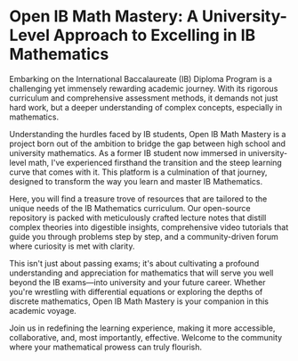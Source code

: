 # Open IB Math Mastery: A University-Level Approach to Excelling in IB Mathematics
Embarking on the International Baccalaureate (IB) Diploma Program is a challenging yet immensely rewarding academic journey. With its rigorous curriculum and comprehensive assessment methods, it demands not just hard work, but a deeper understanding of complex concepts, especially in mathematics.

Understanding the hurdles faced by IB students, Open IB Math Mastery is a project born out of the ambition to bridge the gap between high school and university mathematics. As a former IB student now immersed in university-level math, I've experienced firsthand the transition and the steep learning curve that comes with it. This platform is a culmination of that journey, designed to transform the way you learn and master IB Mathematics.

Here, you will find a treasure trove of resources that are tailored to the unique needs of the IB Mathematics curriculum. Our open-source repository is packed with meticulously crafted lecture notes that distill complex theories into digestible insights, comprehensive video tutorials that guide you through problems step by step, and a community-driven forum where curiosity is met with clarity.

This isn't just about passing exams; it's about cultivating a profound understanding and appreciation for mathematics that will serve you well beyond the IB exams—into university and your future career. Whether you're wrestling with differential equations or exploring the depths of discrete mathematics, Open IB Math Mastery is your companion in this academic voyage.

Join us in redefining the learning experience, making it more accessible, collaborative, and, most importantly, effective. Welcome to the community where your mathematical prowess can truly flourish.

